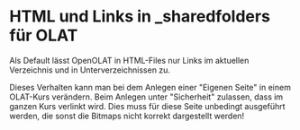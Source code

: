 # HTML und Links in _sharedfolders für OLAT
Als Default lässt OpenOLAT in HTML-Files nur Links im aktuellen Verzeichnis und in Unterverzeichnissen zu. 

Dieses Verhalten kann man bei dem Anlegen einer "Eigenen Seite" in einem OLAT-Kurs verändern. Beim Anlegen unter "Sicherheit" zulassen, dass im ganzen Kurs verlinkt wird. Dies muss für diese Seite unbedingt ausgeführt werden, die sonst die Bitmaps nicht korrekt dargestellt werden!
